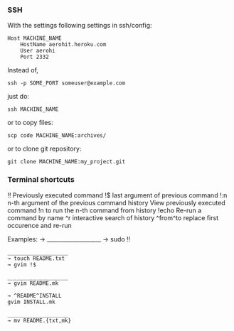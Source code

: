### SSH
With the settings following settings in ssh/config:

    Host MACHINE_NAME
    	HostName aerohit.heroku.com
    	User aerohi
    	Port 2332

Instead of,

    ssh -p SOME_PORT someuser@example.com

just do:

    ssh MACHINE_NAME

or to copy files:

    scp code MACHINE_NAME:archives/

or to clone git repository:

    git clone MACHINE_NAME:my_project.git

### Terminal shortcuts

!!		Previously executed command
!$		last argument of previous command
!:n		n-th argument of the previous command
history 	View previously executed command
!n		to run the n-th command from history
!echo		Re-run a command by name
^r		interactive search of history
^from^to	replace first occurence and re-run


Examples:
    →
    ___________________
    → sudo !!
    
    ___________________
    → touch README.txt
    → gvim !$
    
    ___________________
    → gvim README.mk 
    
    → ^README^INSTALL
    gvim INSTALL.mk 
    
    ___________________
    → mv README.{txt,mk} 

